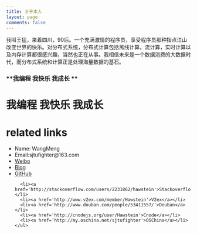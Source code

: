 ```yaml
---
title: 关于本人
layout: page
comments: false
---
```



我叫王猛，来着四川，90后。一个充满激情的程序员，享受程序员那种指点江山改变世界的快乐。对分布式系统，分布式计算包括离线计算，流计算，实时计算以及内存计算都很感兴趣，当然也正在从事。我相信未来是一个数据消费的大数据时代，而分布式系统和计算正是处理海量数据的基石。


### **我编程 我快乐 我成长 **



<div id="post">
<h1>我编程 我快乐 我成长</h1>
  <h1>related links</h1>
  <p>
    <ul>
	  <li>Name: WangMeng</li>
	  <li>Email:sjtufighter@163.com</li>
	  <li><a href='http://weibo.com/u/2019724312?wvr=5&c=spr_sinamkt_buy_baidudz_weibo_t001&sudaref=www.baidu.com'>Weibo</a></li>
	  <li><a href='http://wangmeng.us'>Blog</a></li>
          <li><a href='https://github.com/sjtufighter'>GitHub</a></li>
	  
	  <li><a href='http://stackoverflow.com/users/2231862/hawstein'>Stackoverflow</a></li>
	  <li><a href='http://www.v2ex.com/member/Hawstein'>V2ex</a></li>
	  <li><a href='http://www.douban.com/people/53411557/'>Douban</a></li>
	  <li><a href='http://cnodejs.org/user/Hawstein'>Cnode</a></li>
	  <li><a href='http://my.oschina.net/sjtufighter'>OSChina</a></li>
    </ul>
  </p>

</div>


